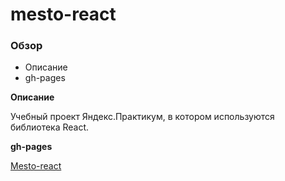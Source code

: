 # mesto-react

### Обзор

- Описание
- gh-pages

**Описание**

Учебный проект Яндекс.Практикум, в котором используются библиотека React.

**gh-pages**

[Mesto-react](https://maxim7137.github.io/mesto-react/)